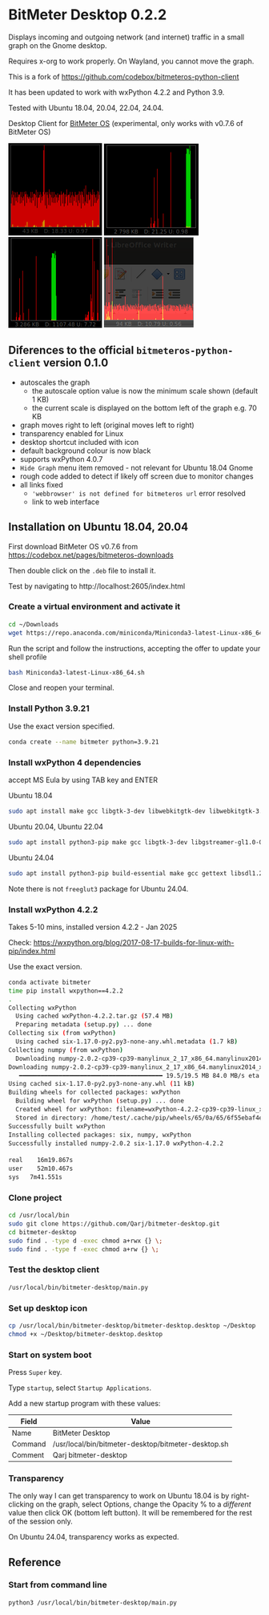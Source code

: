 # BitMeter Desktop 0.2.2

Displays incoming and outgoing network (and internet) traffic in a small graph on the Gnome desktop.

Requires x-org to work properly. On Wayland, you cannot move the graph.

This is a fork of https://github.com/codebox/bitmeteros-python-client

It has been updated to work with wxPython 4.2.2 and Python 3.9.

Tested with Ubuntu 18.04, 20.04, 22.04, 24.04.

Desktop Client for [BitMeter OS](https://github.com/codebox/bitmeteros) (experimental, only works with v0.7.6 of BitMeter OS)

![Screenshot1](resources/Screenshot1.png?raw=true "Screenshot 1")
![Screenshot2](resources/Screenshot2.png?raw=true "Screenshot 2")
![Screenshot3](resources/Screenshot3.png?raw=true "Screenshot 3")
![Screenshot4](resources/Screenshot4.png?raw=true "Screenshot 4 - Transparency")

## Diferences to the official `bitmeteros-python-client` version 0.1.0

-   autoscales the graph
    -   the autoscale option value is now the minimum scale shown (default 1 KB)
    -   the current scale is displayed on the bottom left of the graph e.g. 70 KB
-   graph moves right to left (original moves left to right)
-   transparency enabled for Linux
-   desktop shortcut included with icon
-   default background colour is now black
-   supports wxPython 4.0.7
-   `Hide Graph` menu item removed - not relevant for Ubuntu 18.04 Gnome
-   rough code added to detect if likely off screen due to monitor changes
-   all links fixed
    -   `'webbrowser' is not defined for bitmeteros url` error resolved
    -   link to web interface

## Installation on Ubuntu 18.04, 20.04

First download BitMeter OS v0.7.6 from https://codebox.net/pages/bitmeteros-downloads

Then double click on the `.deb` file to install it.

Test by navigating to http://localhost:2605/index.html

### Create a virtual environment and activate it

```sh
cd ~/Downloads
wget https://repo.anaconda.com/miniconda/Miniconda3-latest-Linux-x86_64.sh
```

Run the script and follow the instructions, accepting the offer to update your shell profile

```sh
bash Miniconda3-latest-Linux-x86_64.sh
```

Close and reopen your terminal.

### Install Python 3.9.21

Use the exact version specified.

```sh
conda create --name bitmeter python=3.9.21
```

### Install wxPython 4 dependencies

accept MS Eula by using TAB key and ENTER

Ubuntu 18.04

```sh
sudo apt install make gcc libgtk-3-dev libwebkitgtk-dev libwebkitgtk-3.0-dev libgstreamer-gl1.0-0 freeglut3 freeglut3-dev python-gst-1.0 python3-gst-1.0 libglib2.0-dev ubuntu-restricted-extras libgstreamer-plugins-base1.0-dev
```

Ubuntu 20.04, Ubuntu 22.04

```sh
sudo apt install python3-pip make gcc libgtk-3-dev libgstreamer-gl1.0-0 freeglut3 freeglut3-dev python3-gst-1.0 libglib2.0-dev ubuntu-restricted-extras libgstreamer-plugins-base1.0-dev
```

Ubuntu 24.04

```sh
sudo apt install python3-pip build-essential make gcc gettext libsdl1.2-dev libnotify-dev libgtk-3-dev libgstreamer-gl1.0-0 freeglut3-dev python3-gst-1.0 libglib2.0-dev ubuntu-restricted-extras libgstreamer-plugins-base1.0-dev
```

Note there is not `freeglut3` package for Ubuntu 24.04.

### Install wxPython 4.2.2

Takes 5-10 mins, installed version 4.2.2 - Jan 2025

Check: https://wxpython.org/blog/2017-08-17-builds-for-linux-with-pip/index.html

Use the exact version.

```sh
conda activate bitmeter
time pip install wxpython==4.2.2
.
Collecting wxPython
  Using cached wxPython-4.2.2.tar.gz (57.4 MB)
  Preparing metadata (setup.py) ... done
Collecting six (from wxPython)
  Using cached six-1.17.0-py2.py3-none-any.whl.metadata (1.7 kB)
Collecting numpy (from wxPython)
  Downloading numpy-2.0.2-cp39-cp39-manylinux_2_17_x86_64.manylinux2014_x86_64.whl.metadata (60 kB)
Downloading numpy-2.0.2-cp39-cp39-manylinux_2_17_x86_64.manylinux2014_x86_64.whl (19.5 MB)
   ━━━━━━━━━━━━━━━━━━━━━━━━━━━━━━━━━━━━━━━━ 19.5/19.5 MB 84.0 MB/s eta 0:00:00
Using cached six-1.17.0-py2.py3-none-any.whl (11 kB)
Building wheels for collected packages: wxPython
  Building wheel for wxPython (setup.py) ... done
  Created wheel for wxPython: filename=wxPython-4.2.2-cp39-cp39-linux_x86_64.whl size=150203744 sha256=86e776f9dc3873306f1be13e20eac9ba85c73cd7db0b69b79409357f393dee94
  Stored in directory: /home/test/.cache/pip/wheels/65/0a/65/6f55ebaf4eef1f76513ac3917a728516020d13bb028f64fa18
Successfully built wxPython
Installing collected packages: six, numpy, wxPython
Successfully installed numpy-2.0.2 six-1.17.0 wxPython-4.2.2

real	16m19.867s
user	52m10.467s
sys   7m41.551s
```

### Clone project

```sh
cd /usr/local/bin
sudo git clone https://github.com/Qarj/bitmeter-desktop.git
cd bitmeter-desktop
sudo find . -type d -exec chmod a+rwx {} \;
sudo find . -type f -exec chmod a+rw {} \;
```

### Test the desktop client

```sh
/usr/local/bin/bitmeter-desktop/main.py
```

### Set up desktop icon

```sh
cp /usr/local/bin/bitmeter-desktop/bitmeter-desktop.desktop ~/Desktop
chmod +x ~/Desktop/bitmeter-desktop.desktop
```

### Start on system boot

Press `Super` key.

Type `startup`, select `Startup Applications`.

Add a new startup program with these values:

| Field   | Value                                               |
| ------- | --------------------------------------------------- |
| Name    | BitMeter Desktop                                    |
| Command | /usr/local/bin/bitmeter-desktop/bitmeter-desktop.sh |
| Comment | Qarj bitmeter-desktop                               |

### Transparency

The only way I can get transparency to work on Ubuntu 18.04 is by right-clicking
on the graph, select Options, change the Opacity % to a _*different*_ value then click
OK (bottom left button). It will be remembered for the rest of the session only.

On Ubuntu 24.04, transparency works as expected.

## Reference

### Start from command line

```sh
python3 /usr/local/bin/bitmeter-desktop/main.py
```
